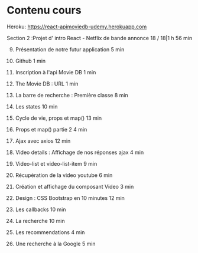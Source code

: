 # Contenu cours
Heroku: https://react-apimoviedb-udemy.herokuapp.com

Section 2 :Projet d' intro React -
Netflix de bande annonce
18 / 18|1 h 56 min

9. Présentation de notre futur
application
5 min

10. Github
1 min

11. Inscription à l'api Movie DB
1 min

12. The Movie DB : URL
1 min

13. La barre de recherche : Première
classe
8 min

14. Les states
10 min

15. Cycle de vie, props et map()
13 min

16. Props et map() partie 2
4 min

17. Ajax avec axios
12 min

18. Video details : Affichage de nos
réponses ajax
4 min

19. Video-list et video-list-item
9 min

20. Récupération de la video youtube
6 min

21. Création et affichage du composant
Video
3 min

22. Design : CSS Bootstrap en 10
minutes
12 min

23. Les callbacks
10 min

24. La recherche
10 min

25. Les recommendations
4 min

26. Une recherche à la Google
5 min